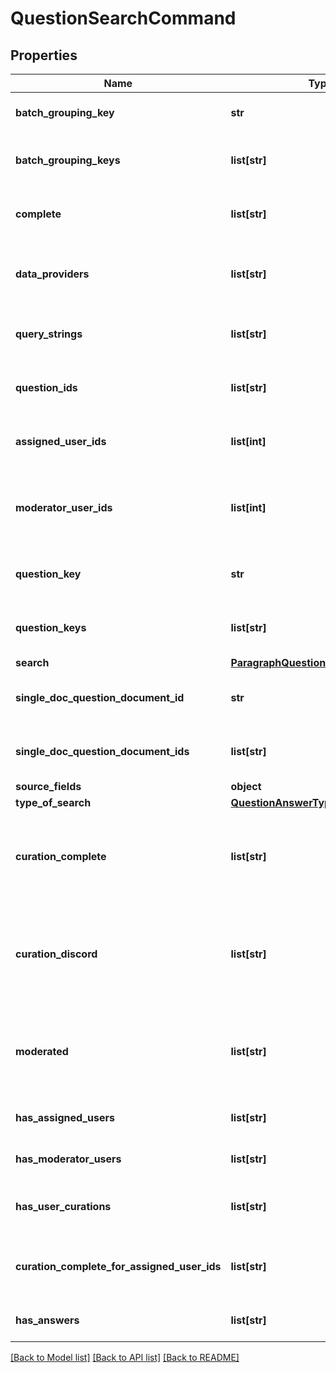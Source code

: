 # QuestionSearchCommand

## Properties
Name | Type | Description | Notes
------------ | ------------- | ------------- | -------------
**batch_grouping_key** | **str** | limit results to answers from a batch query | [optional] 
**batch_grouping_keys** | **list[str]** | limit results to answers from a list of batch queries | [optional] 
**complete** | **list[str]** | limit results to questions that have finished being answered | [optional] 
**data_providers** | **list[str]** | limit results to questions that contain specified data providers (host names) | [optional] 
**query_strings** | **list[str]** | limit results to questions that contain specified query strings | [optional] 
**question_ids** | **list[str]** | limit results to questions that have specified identifiers | [optional] 
**assigned_user_ids** | **list[int]** | limit results to questions assigned to the given user ids | [optional] 
**moderator_user_ids** | **list[int]** | limit results to questions assigned to user IDs with the moderator curation role | [optional] 
**question_key** | **str** | limit results to answers with a specific question key | [optional] 
**question_keys** | **list[str]** | limit results to answers from a list of question keys | [optional] 
**search** | [**ParagraphQuestionSearchCommand**](ParagraphQuestionSearchCommand.md) |  | [optional] 
**single_doc_question_document_id** | **str** | include answers that were asked of a single document | [optional] 
**single_doc_question_document_ids** | **list[str]** | include answers that were asked from a list of documents | [optional] 
**source_fields** | **object** |  | [optional] 
**type_of_search** | [**QuestionAnswerTypeOfSearch**](QuestionAnswerTypeOfSearch.md) |  | [optional] 
**curation_complete** | **list[str]** | determine whether every user has (not) provided an answer for a given document curation | [optional] 
**curation_discord** | **list[str]** | determine whether there is (not) a discrepancy between users&#x27; answers for a given document curation | [optional] 
**moderated** | **list[str]** | determine whether a user with the moderator curation role has (not) added a curated answer | [optional] 
**has_assigned_users** | **list[str]** | a question has (doesn&#x27;t have) assignedUserIds | [optional] 
**has_moderator_users** | **list[str]** | a question has (doesn&#x27;t have) moderatorUserIds | [optional] 
**has_user_curations** | **list[str]** | a question has (doesn&#x27;t have) any user provided curations | [optional] 
**curation_complete_for_assigned_user_ids** | **list[str]** | a question has (doesn&#x27;t have) all assigned user provided curations | [optional] 
**has_answers** | **list[str]** | a question has a model generated answer | [optional] 

[[Back to Model list]](../README.md#documentation-for-models) [[Back to API list]](../README.md#documentation-for-api-endpoints) [[Back to README]](../README.md)

